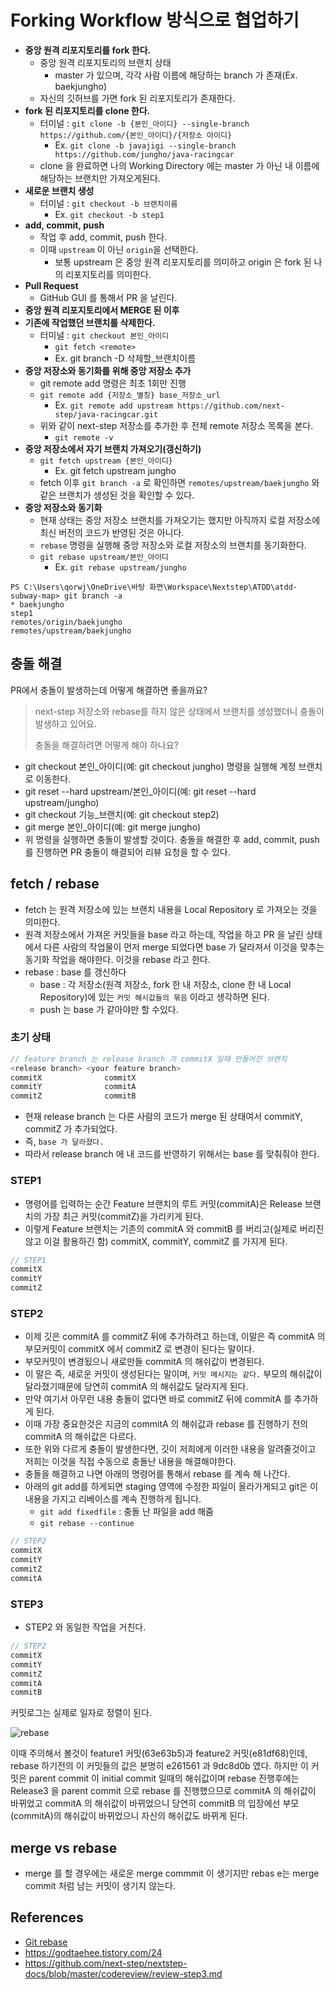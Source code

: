 # Forking Workflow 방식으로 협업하기

- __중앙 원격 리포지토리를 fork 한다.__
  - 중앙 원격 리포지토리의 브랜치 상태
    - master 가 있으며, 각각 사람 이름에 해당하는 branch 가 존재(Ex. baekjungho)
  - 자신의 깃허브를 가면 fork 된 리포지토리가 존재한다.
- __fork 된 리포지토리를 clone 한다.__
  - 터미널 : `git clone -b {본인_아이디} --single-branch https://github.com/{본인_아이디}/{저장소 아이디}`
    - Ex. `git clone -b javajigi --single-branch https://github.com/jungho/java-racingcar`
  - clone 을 완료하면 나의 Working Directory 에는 master 가 아닌 내 이름에 해당하는 브랜치만 가져오게된다.
- __새로운 브랜치 생성__
  - 터미널 : `git checkout -b 브랜치이름`
    - Ex. `git checkout -b step1`
- __add, commit, push__
  - 작업 후 add, commit, push 한다.
  - 이때 `upstream` 이 아닌 `origin`을 선택한다. 
    - 보통 upstream 은 중앙 원격 리포지토리를 의미하고 origin 은 fork 된 나의 리포지토리를 의미한다.
- __Pull Request__
  - GitHub GUI 를 통해서 PR 을 날린다.
- __중앙 원격 리포지토리에서 MERGE 된 이후__
- __기존에 작업했던 브랜치를 삭제한다.__
  - 터미널 : `git checkout 본인_아이디`
    - `git fetch <remote>`
    - Ex. git branch -D 삭제할_브랜치이름
- __중앙 저장소와 동기화를 위해 중앙 저장소 추가__
  - git remote add 명령은 최초 1회만 진행
  - `git remote add {저장소_별칭} base_저장소_url`
    - Ex. `git remote add upstream https://github.com/next-step/java-racingcar.git`
  - 위와 같이 next-step 저장소를 추가한 후 전체 remote 저장소 목록을 본다.
    - `git remote -v`
- __중앙 저장소에서 자기 브랜치 가져오기(갱신하기)__
  - `git fetch upstream {본인_아이디}`
    - Ex. git fetch upstream jungho
  - fetch 이후 `git branch -a` 로 확인하면 `remotes/upstream/baekjungho` 와 같은 브랜치가 생성된 것을 확인할 수 있다.
- __중앙 저장소와 동기화__
  - 현재 상태는 중앙 저장소 브랜치를 가져오기는 했지만 아직까지 로컬 저장소에 최신 버전의 코드가 반영된 것은 아니다.
  - `rebase` 명령을 실행해 중앙 저장소와 로컬 저장소의 브랜치를 동기화한다.
  - `git rebase upstream/본인_아이디`
    - Ex. `git rebase upstream/jungho`
  
```
PS C:\Users\qorwj\OneDrive\바탕 화면\Workspace\Nextstep\ATDD\atdd-subway-map> git branch -a
* baekjungho
step1
remotes/origin/baekjungho
remotes/upstream/baekjungho
```

## 충돌 해결

PR에서 충돌이 발생하는데 어떻게 해결하면 좋을까요?

> next-step 저장소와 rebase를 하지 않은 상태에서 브랜치를 생성했더니 충돌이 발생하고 있어요.
>
> 충돌을 해결하려면 어떻게 해야 하나요?

- git checkout 본인_아이디(예: git checkout jungho) 명령을 실행해 계정 브랜치로 이동한다.
- git reset --hard upstream/본인_아이디(예: git reset --hard upstream/jungho)
- git checkout 기능_브랜치(예: git checkout step2)
- git merge 본인_아이디(예: git merge jungho)
- 위 명령을 실행하면 충돌이 발생할 것이다. 충돌을 해결한 후 add, commit, push를 진행하면 PR 충돌이 해결되어 리뷰 요청을 할 수 있다.

## fetch / rebase

- fetch 는 원격 저장소에 있는 브랜치 내용을 Local Repository 로 가져오는 것을 의미한다.
- 원격 저장소에서 가져온  커밋들을 base 라고 하는데, 작업을 하고 PR 을 날린 상태에서 다른 사람의 작업물이 먼저 merge 되었다면 base 가 달라져서 이것을 맞추는 동기화 작업을 해야한다. 이것을 rebase 라고 한다.
- rebase : base 를 갱신하다
  - base : 각 저장소(원격 저장소, fork 한 내 저장소, clone 한 내 Local Repository)에 있는 `커밋 해시값들의 묶음` 이라고 생각하면 된다.
  - push 는 base 가 같아야만 할 수있다.

### 초기 상태

```java
// feature branch 는 release branch 가 commitX 일때 만들어진 브랜치
<release branch> <your feature branch>
commitX              commitX
commitY              commitA
commitZ              commitB
```

- 현재 release branch 는 다른 사람의 코드가 merge 된 상태여서 commitY, commitZ 가 추가되었다.
- 즉, `base 가 달라졌다.`
- 따라서 release branch 에 내 코드를 반영하기 위해서는 base 를 맞춰줘야 한다.

### STEP1

- 명령어를 입력하는 순간 Feature 브랜치의 루트 커밋(commitA)은 Release 브랜치의 가장 최근 커밋(commitZ)을 가리키게 된다.
- 이렇게 Feature 브랜치는 기존의 commitA 와 commitB 를 버리고(실제로 버리진않고 이걸 활용하긴 함) commitX, commitY, commitZ 를 가지게 된다.

```java
// STEP1
commitX
commitY
commitZ
```

### STEP2

- 이제 깃은 commitA 를 commitZ 뒤에 추가하려고 하는데, 이말은 즉 commitA 의 부모커밋이 commitX 에서 commitZ 로 변경이 된다는 말이다.
- 부모커밋이 변경됬으니 새로만들 commitA 의 해쉬값이 변경된다.
- 이 말은 즉, 새로운 커밋이 생성된다는 말이며, `커밋 메시지는 같다.` 부모의 해쉬값이 달라졌기때문에 당연히 commitA 의 해쉬값도 달라지게 된다.
- 만약 여기서 아무런 내용 충돌이 없다면 바로 commitZ 뒤에 commitA 를 추가하게 된다. 
- 이때 가장 중요한것은 지금의 commitA 의 해쉬값과 rebase 를 진행하기 전의 commitA 의 해쉬값은 다르다.
- 또한 위와 다르게 충돌이 발생한다면, 깃이 저희에게 이러한 내용을 알려줄것이고 저희는 이것을 직접 수동으로 충돌난 내용을 해결해야한다.
- 충돌을 해결하고 나면 아래의 명령어를 통해서 rebase 를 계속 해 나간다.
- 아래의 git add를 하게되면 staging 영역에 수정한 파일이 올라가게되고 git은 이 내용을 가지고 리베이스를 계속 진행하게 됩니다.
  - `git add fixedfile` : 충돌 난 파일을 add 해줌 
  - `git rebase --continue`

```java
// STEP2
commitX
commitY
commitZ
commitA
```

### STEP3

- STEP2 와 동일한 작업을 거친다.

```java
// STEP2
commitX
commitY
commitZ
commitA
commitB
```

커밋로그는 실제로 일자로 정렬이 된다.

![rebase](https://user-images.githubusercontent.com/47518272/152691012-5210125d-a0ec-4524-8201-a8668a8a5dbf.png)

이때 주의해서 볼것이 feature1 커밋(63e63b5)과 feature2 커밋(e81df68)인데, rebase 하기전의 이 커밋들의 값은 분명히 e261561 과 9dc8d0b 였다. 
하지만 이 커밋은 parent commit 이 initial commit 일때의 해쉬값이며 rebase 진행후에는 Release3 을 parent commit 으로 rebase 를 진행했으므로 commitA 의 해쉬값이 바뀌었고 commitA 의 해쉬값이 바뀌었으니 당연히 commitB 의 입장에선 부모(commitA)의 해쉬값이 바뀌었으니 자신의 해쉬값도 바뀌게 된다.

## merge vs rebase

- merge 를 할 경우에는 새로운 merge commmit 이 생기지만 rebas e는 merge commit 처럼 남는 커밋이 생기지 않는다.

## References

- [Git rebase](https://junwoo45.github.io/2019-10-23-rebase/)
- https://godtaehee.tistory.com/24
- https://github.com/next-step/nextstep-docs/blob/master/codereview/review-step3.md

